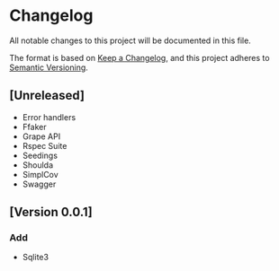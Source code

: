 # Changelog
All notable changes to this project will be documented in this file.

The format is based on [Keep a Changelog](https://keepachangelog.com/en/1.0.0/),
and this project adheres to [Semantic Versioning](https://semver.org/spec/v2.0.0.html).

## [Unreleased]
- Error handlers
- Ffaker
- Grape API
- Rspec Suite
- Seedings
- Shoulda
- SimplCov
- Swagger

## [Version 0.0.1]
### Add
- Sqlite3
